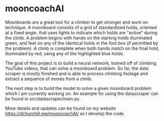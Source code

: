 # mooncoachAI
Moonboards are a great tool for a climber to get stronger and work on technique. A moonboard consists of a grid of standardized holds, oriented at a fixed angle, that uses lights to indicate which holds are "active" during the climb. A problem begins with hands on the starting holds illuminated green, and feet on any of the identical holds in the foot box (if permitted by the problem). A climb is complete when both hands match on the final hold, illuminated by red, using any of the highlighted blue holds.

The goal of this project is to build a neural network, trained off of climbing YouTube videos, that can solve a moonboard problem. 
So far, the data scraper is mostly finished and is able to process climbing footage and extract a sequence of moves from a climb.

The next step is to build the model to solve a given moonboard problem which I am currently working on. An example for using the datascraper
can be found in src/datascraper/main.py. 

More details and updates can be found on my website https://dchurchill.me/mooncoachAI/ as I develop the code.
